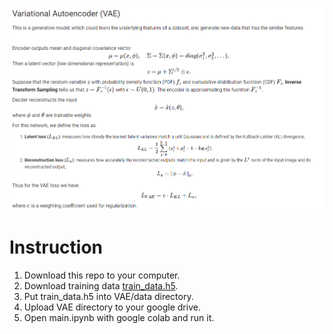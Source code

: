 ![The concept of a VAE](/img/VAE.PNG)

# Instruction
1. Download this repo to your computer.
2. Download training data [train_data.h5]( https://drive.google.com/open?id=1XHz1YZlLcphblI1vuGarcRjRt6aoGoTZ).
3. Put train_data.h5 into VAE/data directory.
4. Upload VAE directory to your google drive.
5. Open main.ipynb with google colab and run it.



